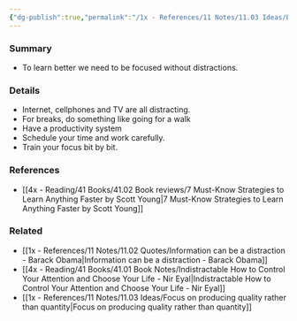 ```yaml
---
{"dg-publish":true,"permalink":"/1x - References/11 Notes/11.03 Ideas/Eliminate distractions to learn something new/","title":"Eliminate distractions to learn something new","noteIcon":""}
---
```



### Summary
- To learn better we need to be focused without distractions.

### Details
- Internet, cellphones and TV are all distracting.
- For breaks, do something like going for a walk
- Have a productivity system
- Schedule your time and work carefully.
- Train your focus bit by bit.

### References
- [[4x - Reading/41 Books/41.02 Book reviews/7 Must-Know Strategies to Learn Anything Faster by Scott Young\|7 Must-Know Strategies to Learn Anything Faster by Scott Young]]

### Related
- [[1x - References/11 Notes/11.02 Quotes/Information can be a distraction - Barack Obama\|Information can be a distraction - Barack Obama]]
- [[4x - Reading/41 Books/41.01 Book Notes/Indistractable How to Control Your Attention and Choose Your Life - Nir Eyal\|Indistractable How to Control Your Attention and Choose Your Life - Nir Eyal]]
- [[1x - References/11 Notes/11.03 Ideas/Focus on producing quality rather than quantity\|Focus on producing quality rather than quantity]]
